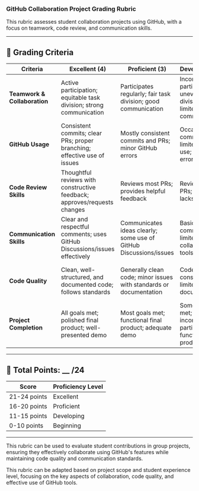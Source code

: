 ### GitHub Collaboration Project Grading Rubric

This rubric assesses student collaboration projects using GitHub, with a focus on teamwork, code review, and communication skills.

---

## 📝 Grading Criteria

| **Criteria**                 | **Excellent (4)**                                                         | **Proficient (3)**                                                 | **Developing (2)**                                                      | **Beginning (1)**                                                |
| ---------------------------- | ------------------------------------------------------------------------- | ------------------------------------------------------------------ | ----------------------------------------------------------------------- | ---------------------------------------------------------------- |
| **Teamwork & Collaboration** | Active participation; equitable task division; strong communication       | Participates regularly; fair task division; good communication     | Inconsistent participation; uneven task division; limited communication | Rare participation; poor communication; tasks not shared fairly  |
| **GitHub Usage**             | Consistent commits; clear PRs; proper branching; effective use of issues  | Mostly consistent commits and PRs; minor GitHub errors             | Occasional commits/PRs; limited GitHub use; some errors                 | Rare GitHub activity; poor understanding of features             |
| **Code Review Skills**       | Thoughtful reviews with constructive feedback; approves/requests changes  | Reviews most PRs; provides helpful feedback                        | Reviews some PRs; feedback lacks depth                                  | Few or no PR reviews; little or no feedback                      |
| **Communication Skills**     | Clear and respectful comments; uses GitHub Discussions/issues effectively | Communicates ideas clearly; some use of GitHub Discussions/issues  | Basic comments; limited use of collaboration tools                      | Minimal communication; ineffective or absent collaboration tools |
| **Code Quality**             | Clean, well-structured, and documented code; follows standards            | Generally clean code; minor issues with standards or documentation | Code lacks consistency; limited documentation                           | Poorly written code; no documentation or adherence to standards  |
| **Project Completion**       | All goals met; polished final product; well-presented demo                | Most goals met; functional final product; adequate demo            | Some goals met; incomplete or partially functional product              | Few goals met; incomplete or non-functional product              |

---

## 🌟 Total Points: \_\_ /24

| **Score**    | **Proficiency Level** |
| ------------ | --------------------- |
| 21-24 points | Excellent             |
| 16-20 points | Proficient            |
| 11-15 points | Developing            |
| 0-10 points  | Beginning             |

---
This rubric can be used to evaluate student contributions in group projects, ensuring they effectively collaborate using GitHub's features while maintaining code quality and communication standards.

This rubric can be adapted based on project scope and student experience level, focusing on the key aspects of collaboration, code quality, and effective use of GitHub tools.